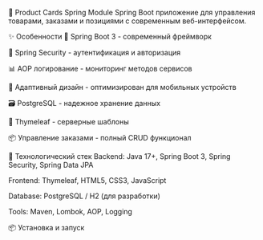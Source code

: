 🛒 Product Cards Spring Module
Spring Boot приложение для управления товарами, заказами и позициями с современным веб-интерфейсом.

✨ Особенности
🎯 Spring Boot 3 - современный фреймворк

🔐 Spring Security - аутентификация и авторизация

📊 AOP логирование - мониторинг методов сервисов

📱 Адаптивный дизайн - оптимизирован для мобильных устройств

🗃️ PostgreSQL - надежное хранение данных

🎨 Thymeleaf - серверные шаблоны

📦 Управление заказами - полный CRUD функционал

🚀 Технологический стек
Backend: Java 17+, Spring Boot 3, Spring Security, Spring Data JPA

Frontend: Thymeleaf, HTML5, CSS3, JavaScript

Database: PostgreSQL / H2 (для разработки)

Tools: Maven, Lombok, AOP, Logging

📦 Установка и запуск
